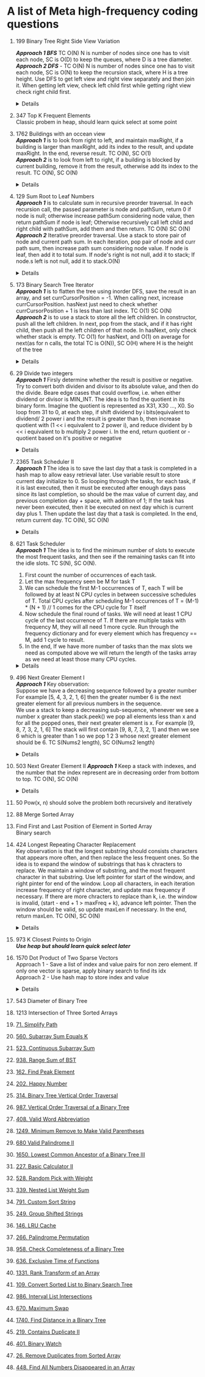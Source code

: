 # A list of Meta high-frequency coding questions 

1. 199 Binary Tree Right Side View Variation
   
   ***Approach 1 BFS*** TC O(N) N is number of nodes since one has to visit each node, SC is O(D) to keep the queues, where D is a tree diameter.                  
   ***Approach 2 DFS*** - TC O(N) N is number of nodes since one has to visit each node, SC is O(N) to keep the recursion stack, where H is a tree height. Use DFS to get left view and right view separately and then join it. When getting left view, check left child first while getting right view check right child first.  
   <details>
       
      ```python
       #BFS
            def rightSideView(self, root: Optional[TreeNode]) -> List[int]:
              if not root:
                  return []
              
              resultLeft = []
              resultRight = []
              queue = deque([root])
              while queue:
                  levelSize = len(queue)
                  for i in range(levelSize):
                      node = queue.popleft()
                      if i == 0:
                          resultLeft.append(node.val)
                      if i == levelSize - 1:
                          resultRight.append(node.val)
                      
                      if node.left:
                          queue.append(node.left)
                      
                      if node.right:
                          queue.append(node.right)
      
              return resultLeft + resultRight[::-1]
         
      #DFS
        def rightSideView(self, root: Optional[TreeNode]) -> List[int]:
        result = []

        def dfs(node, level):
            if level == len(result):
                result.append(node.val)
            
            if node.right:
                dfs(node.right, level + 1)
            
            if node.left:
                dfs(node.left, level + 1)

        if not root:
            return []
        
        dfs(root, 0)
        return result
      ```
   </details>     
   
1. 347 Top K Frequent Elements  
Classic probem in heap, should learn quick select at some point

1. 1762 Buildings with an occean view  
***Approach 1*** is to look from right to left, and maintain maxRight, if a building is larger than maxRight, add its index to the  result, and update maxRight. In the end, reverse result. TC O(N), SC O(1)  
***Approach 2*** is to look from left to right, if a building is blocked by current building, remove it from the result, otherwise add its index to the result. TC O(N), SC O(N)
   <details>
       
      ```python
       # From right to left
       def findBuildings(self, heights: List[int]) -> List[int]:
           result = []
           maxRightHeight = -1
           for i in range(len(heights) -1, -1, -1):
               if heights[i] > maxRightHeight:
                   result.append(i)
                   maxRightHeight = heights[i]
           result.reverse()
           return result
         
      #From left to right
       def findBuildings(self, heights: List[int]) -> List[int]:
           result = []
           for i, height in enumerate(heights):
               while len(result) > 0 and heights[result[-1]] <= height:
                   result.pop()
               result.append(i)
           
           return result
      ```
   </details>    

1. 129 Sum Root to Leaf Numbers  
***Approach 1*** is to calculate sum in recursive preorder traversal. In each recursion call, the passed parameter is node and pathSum, return 0 if node is null; otherwise increase pathSum considering node value, then return pathSum if node is leaf; Otherwise recursively call left child and right child with pathSum, add them and then return. TC O(N) SC O(N)  
***Approach 2*** Iterative preorder traversal. Use a stack to store pair of node and current path sum. In each iteration, pop pair of node and curr path sum, then increase path sum considering node value. If node is leaf, then add it to total sum. If node's right is not null, add it to stack; If node.s left is not null, add it to stack.O(N)
   <details>
       
      ```python
   # Recursive
    def sumNumbers(self, root: Optional[TreeNode]) -> int:
        def dfs(node, pathSum):         
            if not node:                
                return 0
   
            pathSum = pathSum * 10 + node.val
            if node.left is None and node.right is None:
                return pathSum
                
            return dfs(node.left, pathSum) + dfs(node.right, pathSum)
        
        return dfs(root, 0)
     
      # Iterative
    def sumNumbers(self, root: Optional[TreeNode]) -> int:
        total = 0
        stack = [(root, 0)]
        while stack:
            node, pathSum = stack.pop()
   
            pathSum = pathSum * 10 + node.val
            if node.left is None and node.right is None:
                total += pathSum
            
            if node.right is not None:
                stack.append((node.right, pathSum))
            
            if node.left is not None:
                stack.append((node.left, pathSum))
        
        return total     
      ```
   </details> 

1. 173 Binary Search Tree Iterator  
***Approach 1*** is to flatten the tree using inorder DFS, save the result in an array, and set currCursorPosition = -1. When calling next, increase currCursorPosition. hasNext just need to check whether currCursorPosition + 1 is less than last index. TC O(1) SC O(N)  
***Approach 2*** is to use a stack to store all the left children. In constructor, push all the left children. In next, pop from the stack, and if it has right child, then push all the left children of that node. In hasNext, only check whether stack is empty.   TC O(1) for hasNext, and O(1) on average for next(as for n calls, the total TC is O(N)), SC O(H) where H is the height of the tree
   <details>
      
      ```python
      class BSTIterator:
          def __init__(self, root: Optional[TreeNode]):
              self.stack = []
              self.pushLeftChildren(root)
              
          def pushLeftChildren(self, node):
              while node:
                  self.stack.append(node)
                  node = node.left
                        
          def next(self) -> int:
              topMostNode = self.stack.pop()
              self.pushLeftChildren(topMostNode.right)
      
              return topMostNode.val       
      
          def hasNext(self) -> bool:
              return len(self.stack) > 0       
      ```
   </details>   

1. 29 Divide two integers  
***Approach 1*** Firsly determine whether the result is positive or negative. Try to convert both dividen and divisor to its absolute value, and then do the divide. Beare edge cases that could overflow, i.e. when either dividend or divisor is MIN_INT. The idea is to find the quotient in its binary form. Imagine the quotient is represented as X31, X30 ..., X0. So loop from 31 to 0, at each step, if shift dividend by i bits(equivalent to dividend/ 2 power i and the result is greater than b, then increase quotient with (1 << i equivalent to 2 power i), and reduce divident by b << i equivalent to b multiply 2 power i. In the end, return quotient or -quotient based on it's positive or negative
   <details>
    
      ```python
    def divide(self, dividend: int, divisor: int) -> int:
        MIN_INT = -2 ** 31
        MAX_INT = 2 ** 31 - 1
        if dividend == MIN_INT and divisor == MIN_INT:
            return 1
        elif divisor == MIN_INT:
            return 0
        elif dividend == MIN_INT:
            if divisor == -1:
                return MAX_INT
            elif divisor > 0:
                return -1 + self.divide(dividend + divisor, divisor)
            else:
                return 1 + self.divide(dividend - divisor, divisor)

        isPositive = (dividend > 0) == (divisor > 0)
        dividend = abs(dividend)
        divisor = abs(divisor)
        quotient = 0
        for i in range(31, -1, -1):
            if (dividend >> i) >= divisor:
                quotient += (1 << i)
                dividend -= (divisor << i)
        
        return quotient if isPositive else -quotient  
      ```
   </details>  


1. 2365 Task Scheduler II  
***Approach 1***
The idea is to save the last day that a task is completed in a hash map to allow easy retrieval later. Use variable result to store current day initialize to 0. So looping through the tasks, for each task, if it is last executed, then it must be executed after enough days pass since its last completion, so should be the max value of current day, and previous completion day + space, with addition of 1; If the task has never been executed, then it be executed on next day which is current day plus 1. Then update the last day that a task is completed. In the end, return current day. TC O(N), SC O(N)  
   <details>
    
      ```python
      # Use normal dict {}
       def taskSchedulerII(self, tasks: List[int], space: int) -> int:
           result = 0
           taskLastComplete = defaultdict(lambda : -2 - space)
           for task in tasks:
               if task in taskLastComplete:
                   result = max(result, taskLastComplete[task] + space) + 1
               else:
                   result += 1
                   
               taskLastComplete[task] = result
   
           return result
            
      # Use defaultdict
       def taskSchedulerII(self, tasks: List[int], space: int) -> int:
           result = 0
           taskLastComplete = defaultdict(lambda : -2 - space)
           for task in tasks:
               result = max(result, taskLastComplete[task] + space) + 1
               taskLastComplete[task] = result
   
           return result
      ```
   </details>  

1. 621 Task Scheduler  
***Approach 1*** The idea is to find the minimum number of slots to execute the most frequent tasks, and then see if the remaining tasks can fit into the idle slots. TC S(N), SC O(N).   
   1. First count the number of occurrences of each task.   
   1. Let the max frequency seen be M for task T
   1. We can schedule the first M-1 occurrences of T, each T will be followed by at least N CPU cycles in between successive schedules of T. Total CPU cycles after scheduling M-1 occurrences of T = (M-1) * (N + 1) // 1 comes for the CPU cycle for T itself
   1. Now schedule the final round of tasks. We will need at least 1 CPU cycle of the last occurrence of T. If there are multiple tasks with frequency M, they will all need 1 more cycle. Run through the frequency dictionary and for every element which has frequency == M, add 1 cycle to result.
   1. In the end, If we have more number of tasks than the max slots we need as computed above we will return the length of the tasks array as we need at least those many CPU cycles.   
   <details>
    
      ```python
       def leastInterval(self, tasks: List[str], n: int) -> int:
           counter = Counter(tasks)
           maxFreq = max(counter.values())
           result = (maxFreq - 1) * (n + 1)
           for taskName, freq in counter.items():
               if freq == maxFreq:
                   result += 1
           
           return max(len(tasks), result)
      ```
   </details>  

1. 496 Next Greater Element I  
***Approach 1*** 
Key observation:  
Suppose we have a decreasing sequence followed by a greater number  
For example [5, 4, 3, 2, 1, 6] then the greater number 6 is the next greater element for all previous numbers in the sequence.  
We use a stack to keep a decreasing sub-sequence, whenever we see a number x greater than stack.peek() we pop all elements less than x and for all the popped ones, their next greater element is x. For example [9, 8, 7, 3, 2, 1, 6] The stack will first contain [9, 8, 7, 3, 2, 1] and then we see 6 which is greater than 1 so we pop 1 2 3 whose next greater element should be 6. TC S(Nums2 length), SC O(Nums2 length)  
   <details>
    
      ```python
       def nextGreaterElement(self, nums1: List[int], nums2: List[int]) -> List[int]:
           stack = []
           nextGreater = {}
           for num in nums2:
               while stack and stack[-1] < num:
                   nextGreater[stack.pop()] = num
               stack.append(num)
           
           result = [-1] * len(nums1)
           for i, num in enumerate(nums1):
               if num in nextGreater:
                   result[i] = nextGreater[num]
           
           return result
      ```
   </details>  

1. 503 Next Greater Element II
***Approach 1*** Keep a stack with indexes, and the number that the index represent are in decreasing order from bottom to top. TC O(N), SC O(N)  
   <details>
    
      ```python
       def nextGreaterElements(self, nums: List[int]) -> List[int]:
           stack = []
           numsLen = len(nums)
           result = [-1] * numsLen
           for i in range(numsLen * 2):
               num = nums[i % numsLen]
               while stack and nums[stack[-1]] < num:
                   result[stack.pop()] = num
   
               if i < numsLen:
                   stack.append(i)
           
           return result
      ```
   </details>  

1. 50 Pow(x, n) should solve the problem both recursively and iteratively
1. 88 Merge Sorted Array 
1. Find First and Last Position of Element in Sorted Array  
Binary search

1. 424 Longest Repeating Character Replacement  
Key observation is that the longest substring should consists characters that appears more often, and then replace the less frequent ones. So the idea is to expand the window of substrings that has k chracters to replace. We maintain a window of substring, and the most frequent character in that substring. Use left pointer for start of the window, and right pinter for end of the window. Loop all characters, in each iteration increase frequency of right character, and update max frequency if necessary. If there are more chracters to replace than k, i.e. the window is invalid, (start - end + 1 > maxFreq + k), advance left pointer. Then the window should be valid, so update maxLen if necessary. In the end, return maxLen. TC O(N), SC O(N)
   <details>
    
      ```python
       def characterReplacement(self, s: str, k: int) -> int:
           counter = Counter()
           left = 0
           maxFreq = 0
           maxLen = 0
           for right in range(len(s)):
               counter[s[right]] += 1
               if counter[s[right]] > maxFreq:
                   maxFreq = counter[s[right]]
   
               if right - left + 1 > maxFreq + k:
                   counter[s[left]] -= 1
                   left += 1
               
               maxLen = max(maxLen, right - left + 1)
           return maxLen
      ```
   </details>  

1. 973 K Closest Points to Origin  
***Use heap but should learn quick select later***

1. 1570 Dot Product of Two Sparse Vectors  
Approach 1 - Save a list of index and value pairs for non zero element. If only one vector is sparse, apply binary search to find its idx  
Approach 2 - Use hash map to store index and value   

    <details>
    
      ```python
      # Save a list of index and value pairs
      class SparseVector:
          def __init__(self, nums: List[int]):
              self.nonZeroIdxVal = []
              for i, n in enumerate(nums):
                  self.nonZeroIdxVal.append((i, n))
              
              
      
          # Return the dotProduct of two sparse vectors
          def dotProduct(self, vec: 'SparseVector') -> int:
              result = 0
              i = 0
              j = 0
              while i < len(self.nonZeroIdxVal) and j < len(vec.nonZeroIdxVal):
                  ownIdxVal = self.nonZeroIdxVal[i]
                  otherIdxVal = vec.nonZeroIdxVal[j]
                  if ownIdxVal[0] == otherIdxVal[0]:
                      result += ownIdxVal[1] * otherIdxVal[1]
                      i += 1
                      j += 1
                  elif otherIdxVal[0] < otherIdxVal[0]:
                      i += 1
                  else:
                      j += 1
              
              return result

      # Binary Search
      class SparseVector:
          def __init__(self, nums: List[int]):
              self.nonZeroIdxVal = []
              for i, n in enumerate(nums):
                  self.nonZeroIdxVal.append((i, n))
              
          def dotProduct(self, vec: 'SparseVector') -> int:
              result = 0
              if len(self.nonZeroIdxVal) > len(vec.nonZeroIdxVal):
                  return vec.dotProduct(self.nonZeroIdxVal)        
      
              for i, idxVal in enumerate(self.nonZeroIdxVal):
                  idx = self.__findIdx(vec.nonZeroIdxVal, idxVal[0])
                  result += idxVal[1] * vec.nonZeroIdxVal[idx][1]
              
              return result
          
          def __findIdx(self, idxValList, idx):
              left = 0
              right = len(idxValList) - 1
              while left <= right:
                  mid = left + (right - left) // 2
                  midIdxVal = idxValList[mid]
                  if midIdxVal[0] == idx:
                      return mid
                  elif midIdxVal[0] < idx:
                      left = mid + 1
                  else:
                      right -= 1
              
              return -1

      # Use Hash map
      class SparseVector:
          def __init__(self, nums: List[int]):
              self.nonZeroIdxValMap = {}
              for i, num in enumerate(nums):
                  if num != 0:
                      self.nonZeroIdxValMap[i] = num
              
              
      
          # Return the dotProduct of two sparse vectors
          def dotProduct(self, vec: 'SparseVector') -> int:
              result = 0
              for i, num in vec.nonZeroIdxValMap.items():
                  if i in self.nonZeroIdxValMap:
                      result += num * self.nonZeroIdxValMap[i]
              return result      
      ```
   </details>  

1. 543 Diameter of Binary Tree
1. 1213 Intersection of Three Sorted Arrays  
1. [71. Simplify Path](https://leetcode.com/problems/simplify-path)
1. [560. Subarray Sum Equals K](https://leetcode.com/problems/subarray-sum-equals-k)
1. [523. Continuous Subarray Sum](https://leetcode.com/problems/continuous-subarray-sum)   
1. [938. Range Sum of BST](https://leetcode.com/problems/range-sum-of-bst) 
1. [162. Find Peak Element](https://leetcode.com/problems/find-peak-element/) 
1. [202. Happy Number](https://leetcode.com/problems/happy-number)
1. [314. Binary Tree Vertical Order Traversal](https://leetcode.com/problems/binary-tree-vertical-order-traversal)
1. [987. Vertical Order Traversal of a Binary Tree](https://leetcode.com/problems/vertical-order-traversal-of-a-binary-tree)
1. [408. Valid Word Abbreviation](https://leetcode.com/problems/valid-word-abbreviation)
1. [1249. Minimum Remove to Make Valid Parentheses](https://leetcode.com/problems/minimum-remove-to-make-valid-parentheses/) 
1. [680 Valid Palindrome II](https://leetcode.com/problems/valid-palindrome-ii)
1. [1650. Lowest Common Ancestor of a Binary Tree III](https://leetcode.com/problems/lowest-common-ancestor-of-a-binary-tree-iii)
1. [227. Basic Calculator II](https://leetcode.com/problems/basic-calculator-ii)  
1. [528. Random Pick with Weight](https://leetcode.com/problems/random-pick-with-weight)
1. [339. Nested List Weight Sum](https://leetcode.com/problems/nested-list-weight-sum)
1. [791. Custom Sort String](https://leetcode.com/problems/custom-sort-string) 
1. [249. Group Shifted Strings](https://leetcode.com/problems/group-shifted-strings)
1. [146. LRU Cache](https://leetcode.com/problems/lru-cache)
1. [266. Palindrome Permutation](https://leetcode.com/problems/palindrome-permutation)  
1. [958. Check Completeness of a Binary Tree](https://leetcode.com/problems/check-completeness-of-a-binary-tree/)
1. [636. Exclusive Time of Functions](https://leetcode.com/problems/exclusive-time-of-functions)
1. [1331. Rank Transform of an Array](https://leetcode.com/problems/rank-transform-of-an-array)
1. [109. Convert Sorted List to Binary Search Tree](https://leetcode.com/problems/convert-sorted-list-to-binary-search-tree)
1. [986. Interval List Intersections](https://leetcode.com/problems/interval-list-intersections)
1. [670. Maximum Swap](https://leetcode.com/problems/maximum-swap)
1. [1740. Find Distance in a Binary Tree](https://leetcode.com/problems/find-distance-in-a-binary-tree)  
1. [219. Contains Duplicate II](https://leetcode.com/problems/contains-duplicate-ii)  
1. [401. Binary Watch](https://leetcode.com/problems/binary-watch)
1. [26. Remove Duplicates from Sorted Array](https://leetcode.com/problems/remove-duplicates-from-sorted-array)
1. [448. Find All Numbers Disappeared in an Array](https://leetcode.com/problems/find-all-numbers-disappeared-in-an-array)
